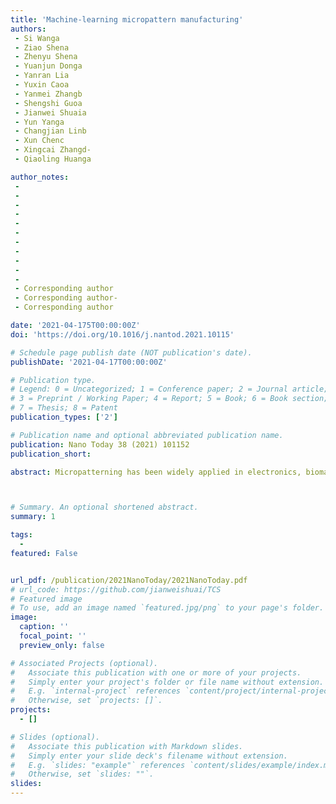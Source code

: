```yaml
---
title: 'Machine-learning micropattern manufacturing'
authors:
 - Si Wanga
 - Ziao Shena
 - Zhenyu Shena
 - Yuanjun Donga
 - Yanran Lia
 - Yuxin Caoa
 - Yanmei Zhangb
 - Shengshi Guoa
 - Jianwei Shuaia
 - Yun Yanga
 - Changjian Linb
 - Xun Chenc
 - Xingcai Zhangd- 
 - Qiaoling Huanga

author_notes:
 - 
 - 
 - 
 - 
 - 
 - 
 - 
 - 
 - 
 - 
 - 
 - Corresponding author
 - Corresponding author- 
 - Corresponding author

date: '2021-04-175T00:00:00Z'
doi: 'https://doi.org/10.1016/j.nantod.2021.10115'

# Schedule page publish date (NOT publication's date).
publishDate: '2021-04-17T00:00:00Z'

# Publication type.
# Legend: 0 = Uncategorized; 1 = Conference paper; 2 = Journal article;
# 3 = Preprint / Working Paper; 4 = Report; 5 = Book; 6 = Book section;
# 7 = Thesis; 8 = Patent
publication_types: ['2']

# Publication name and optional abbreviated publication name.
publication: Nano Today 38 (2021) 101152
publication_short: 

abstract: Micropatterning has been widely applied in electronics, biomaterials engineering, and microfluidics studies. A key challenge in using bipolar electrochemistry for fabricating titanium dioxide (TiO2) nanotube micropatterns (TNMs) with desired properties is to balance interrelated experimental parameters and define experimental boundary conditions. For example, it is challenging to determine the anodization voltage boundary as high anodization voltage with certain conditions might induce titanium foils rupture. Here, we utilize active learning to facilitate the optimization process of fabricating TNMs with a wide dimension range within one sample using bipolar electrochemistry. Starting with a small dataset, the decision tree model differentiates normal data from abnormal data (i.e., titanium foils ruptured), which helps define the experimental boundaries. Then gradient boosted regression tree (GBRT) model analyzes the data and provides predictions and directions for optimizing TNMs. Then predictions are verified by experiments, and new results update the training dataset for the next learning loop. Results show that ML algorithms well define the experimental boundary conditions. And only within several iterations, we obtained the optimal TNMs with a diameter range of 27–470 nm, expanding the gradient to the largest extend without tedious experiments. Those results indicate that machine learning algorithms are effective in accelerating materials manufacture and optimization. Further silver nanoparticle doping demonstrates that large-scale TNMs are effective platforms for high-throughput screening. 



# Summary. An optional shortened abstract.
summary: 1

tags:
  - 
featured: False


url_pdf: /publication/2021NanoToday/2021NanoToday.pdf
# url_code: https://github.com/jianweishuai/TCS
# Featured image
# To use, add an image named `featured.jpg/png` to your page's folder.
image:
  caption: ''
  focal_point: ''
  preview_only: false

# Associated Projects (optional).
#   Associate this publication with one or more of your projects.
#   Simply enter your project's folder or file name without extension.
#   E.g. `internal-project` references `content/project/internal-project/index.md`.
#   Otherwise, set `projects: []`.
projects:
  - []

# Slides (optional).
#   Associate this publication with Markdown slides.
#   Simply enter your slide deck's filename without extension.
#   E.g. `slides: "example"` references `content/slides/example/index.md`.
#   Otherwise, set `slides: ""`.
slides:
---
```



